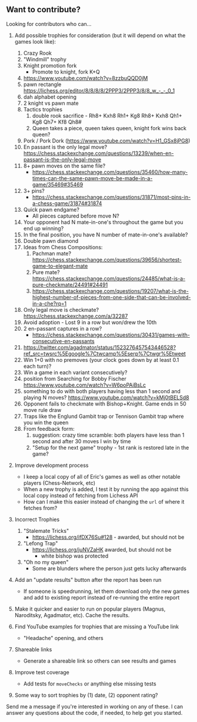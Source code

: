 ## Want to contribute?

Looking for contributors who can...

1. Add possible trophies for consideration (but it will depend on what the games look like):

    1. Crazy Rook
    1. "Windmill" trophy
    1. Knight promotion fork
        - Promote to knight, fork K+Q
    1. https://www.youtube.com/watch?v=8zzbuQQD0jM
    1. pawn rectangle https://lichess.org/editor/8/8/8/8/2PPP3/2PPP3/8/8_w_-_-_0_1
    1. dah alphabet opening
    1. 2 knight vs pawn mate
    1. Tactics trophies
        1. double rook sacrifice - Rh8+ Kxh8 Rh1+ Kg8 Rh8+ Kxh8 Qh1+ Kg8 Qh7+ Kf8 Qh8#
        1. Queen takes a piece, queen takes queen, knight fork wins back queen?
    1. Pork / Pork Dork (https://www.youtube.com/watch?v=H1_GSx8jPG8)
    1. En passant is the only legal move? https://chess.stackexchange.com/questions/13239/when-en-passant-is-the-only-legal-move
    1. 8+ pawn moves on the same file?
        - https://chess.stackexchange.com/questions/35460/how-many-times-can-the-same-pawn-move-be-made-in-a-game/35469#35469
    1. 3+ pins?
        - https://chess.stackexchange.com/questions/31871/most-pins-in-a-chess-game/31874#31874
    1. Quick pawn endgame?
        - All pieces captured before move N?
    1. Your opponent had N mate-in-one's throughout the game but you end up winning?
    1. In the final position, you have N number of mate-in-one's available?
    1. Double pawn diamond
    1. Ideas from Chess Compositions:
        1. Pachman mate? https://chess.stackexchange.com/questions/39656/shortest-game-to-elegant-mate
        1. Pure mate? https://chess.stackexchange.com/questions/24485/what-is-a-pure-checkmate/24491#24491
        1. https://chess.stackexchange.com/questions/19207/what-is-the-highest-number-of-pieces-from-one-side-that-can-be-involved-in-a-che?rq=1
    1. Only legal move is checkmate? https://chess.stackexchange.com/a/32287
    1. Avoid adoption - Lost 9 in a row but won/drew the 10th
    1. 2 en-passant captures in a row?
        - https://chess.stackexchange.com/questions/30431/games-with-consecutive-en-passants
    1. https://twitter.com/agadmator/status/1523276457543446528?ref_src=twsrc%5Egoogle%7Ctwcamp%5Eserp%7Ctwgr%5Etweet
    1. Win 1+0 with no premoves (your clock goes down by at least 0.1 each turn)?
    1. Win a game in each variant consecutively?
    1. position from Searching for Bobby Fischer https://www.youtube.com/watch?v=W6poPAiBsLc
    1. something to do with both players having less than 1 second and playing N moves? https://www.youtube.com/watch?v=kMj0tBELSd8
    1. Opponent fails to checkmate with Bishop+Knight. Game ends in 50 move rule draw
    1. Traps like the Englund Gambit trap or Tennison Gambit trap where you win the queen
    1. From feedback form:
        1. suggestion: crazy time scramble: both players have less than 1 second and after 30 moves I win by time
        1. "Setup for the next game" trophy - 1st rank is restored late in the game?

1. Improve development process
    - I keep a local copy of all of Eric's games as well as other notable players (Chess-Network, etc)
    - When a new trophy is added, I test it by running the app against this local copy instead of fetching from Lichess API
    - How can I make this easier instead of changing the `url` of where it fetches from?

1. Incorrect Trophies
    1. "Stalemate Tricks"
        - https://lichess.org/ifDX76Su#128 - awarded, but should not be
    1. "Lefong Trap"
        - https://lichess.org/juNVZaHK awarded, but should not be
            - white bishop was protected
    1. "Oh no my queen"
        - Some are blunders where the person just gets lucky afterwards

1. Add an "update results" button after the report has been run
    - If someone is speedrunning, let them download only the new games and add to existing report instead of re-running the entire report

1. Make it quicker and easier to run on popular players (Magnus, Naroditsky, Agadmator, etc). Cache the results.

1. Find YouTube examples for trophies that are missing a YouTube link
    - "Headache" opening, and others

1. Shareable links
    - Generate a shareable link so others can see results and games

1. Improve test coverage
    - Add tests for `moveChecks` or anything else missing tests

1. Some way to sort trophies by (1) date, (2) opponent rating?

Send me a message if you're interested in working on any of these. I can answer any questions about the code, if needed, to help get you started.
